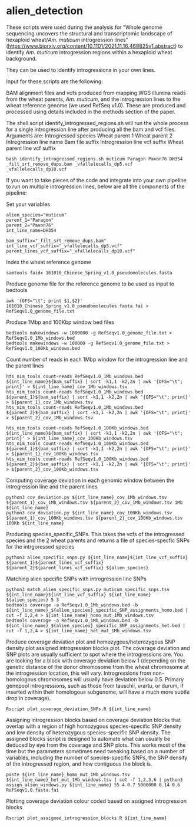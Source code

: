 # alien_detection

These scripts were used during the analysis for "Whole genome sequencing uncovers the structural and transcriptomic landscape of hexaploid wheat/_Am. muticum_ introgression lines" (https://www.biorxiv.org/content/10.1101/2021.11.16.468825v1.abstract) to identify _Am. muticum_ introgression regions within a hexaploid wheat background.

They can be used to identify introgressions in your own lines.


Input for these scripts are the following:

BAM alignment files and vcfs produced from mapping WGS illumina reads from the wheat parents, _Am. muticum_, and the introgression lines to the wheat reference genome (we used RefSeq v1.0). These are produced and processed using details included in the methods section of the paper.


The shell script identify_introgressed_regions.sh will run the whole process for a single introgression line after producing all the bam and vcf files.
Arguments are:
Introgressed species
Wheat parent 1
Wheat parent 2
Introgression line name
Bam file suffix
Introgression line vcf suffix
Wheat parent line vcf suffix
```
bash identify_introgressed_regions.sh muticum Paragon Pavon76 DH354 _filt_srt_remove_dups.bam _vfallelecalls_dp5.vcf _vfallelecalls_dp10.vcf
```

If you want to take pieces of the code and integrate into your own pipeline to run on multiple introgression lines, below are all the components of the pipeline:

Set your variables
```
alien_species="muticum"
parent_1="Paragon"
parent_2="Pavon76"
int_line_name=DH354

bam_suffix="_filt_srt_remove_dups.bam"
int_line_vcf_suffix="_vfallelecalls_dp5.vcf"
parent_lines_vcf_suffix="_vfallelecalls_dp10.vcf"
```

Index the wheat reference genome
```
samtools faidx 161010_Chinese_Spring_v1.0_pseudomolecules.fasta
```

Produce genome file for the reference genome to be used as input to bedtools
```
awk '{OFS="\t"; print $1,$2}' 161010_Chinese_Spring_v1.0_pseudomolecules.fasta.fai > RefSeqv1.0_genome_file.txt
```

Produce 1Mbp and 100Kbp window bed files
```
bedtools makewindows -w 1000000 -g RefSeqv1.0_genome_file.txt > RefSeqv1.0_1Mb_windows.bed 
bedtools makewindows -w 100000 -g RefSeqv1.0_genome_file.txt > RefSeqv1.0_100Kb_windows.bed
```

Count number of reads in each 1Mbp window for the introgression line and the parent lines
```
hts_nim_tools count-reads RefSeqv1.0_1Mb_windows.bed ${int_line_name}${bam_suffix} | sort -k1,1 -k2,2n | awk '{OFS="\t"; print}' > ${int_line_name}_cov_1Mb_windows.tsv 
hts_nim_tools count-reads RefSeqv1.0_1Mb_windows.bed ${parent_1}${bam_suffix} | sort -k1,1 -k2,2n | awk '{OFS="\t"; print}' > ${parent_1}_cov_1Mb_windows.tsv 
hts_nim_tools count-reads RefSeqv1.0_1Mb_windows.bed ${parent_2}${bam_suffix} | sort -k1,1 -k2,2n | awk '{OFS="\t"; print}' > ${parent_2}_cov_1Mb_windows.tsv

hts_nim_tools count-reads RefSeqv1.0_100Kb_windows.bed ${int_line_name}${bam_suffix} | sort -k1,1 -k2,2n | awk '{OFS="\t"; print}' > ${int_line_name}_cov_100Kb_windows.tsv 
hts_nim_tools count-reads RefSeqv1.0_100Kb_windows.bed ${parent_1}${bam_suffix} | sort -k1,1 -k2,2n | awk '{OFS="\t"; print}' > ${parent_1}_cov_100Kb_windows.tsv 
hts_nim_tools count-reads RefSeqv1.0_100Kb_windows.bed ${parent_2}${bam_suffix} | sort -k1,1 -k2,2n | awk '{OFS="\t"; print}' > ${parent_2}_cov_100Kb_windows.tsv
```

Computing coverage deviation in each genomic window between the introgression line and the parent lines
```
python3 cov_deviation.py ${int_line_name}_cov_1Mb_windows.tsv ${parent_1}_cov_1Mb_windows.tsv ${parent_2}_cov_1Mb_windows.tsv 1Mb ${int_line_name}
python3 cov_deviation.py ${int_line_name}_cov_100Kb_windows.tsv ${parent_1}_cov_100Kb_windows.tsv ${parent_2}_cov_100Kb_windows.tsv 100Kb ${int_line_name}
```

Producing species_specific_SNPs. This takes the vcfs of the introgressed species and the 2 wheat parents and returns a file of species-specfic SNPs for the intrgoressed species
```
python3 alien_specific_snps.py ${int_line_name}${int_line_vcf_suffix} ${parent_1}${parent_lines_vcf_suffix} ${parent_2}${parent_lines_vcf_suffix} ${alien_species}
```

Matching alien specific SNPs with introgression line SNPs
```
python3 match_alien_specific_snps.py muticum_specific_snps.tsv ${int_line_name}${int_line_vcf_suffix} ${int_line_name} ${alien_species} 5 3
bedtools coverage -a RefSeqv1.0_1Mb_windows.bed -b ${int_line_name}_${alien_species}_specific_SNP_assignments_homo.bed | cut -f 1,2,4 > ${int_line_name}_homo_mut_1Mb_windows.tsv 
bedtools coverage -a RefSeqv1.0_1Mb_windows.bed -b ${int_line_name}_${alien_species}_specific_SNP_assignments_het.bed | cut -f 1,2,4 > ${int_line_name}_het_mut_1Mb_windows.tsv
```

Produce coverage deviation plot and homozygous/heterozygous SNP density plot assigned introgression blocks plot. The coverage deviation and SNP plots are usually sufficient to spot where the introgressions are. You are looking for a block with coverage deviation below 1 (depending on the genetic distance of the donor chromosome from the wheat chromosome at the introgression location, this will vary. Introgressions from non-homologous chromosomes will usually have deviation below 0.5. Primary genepool introgressions, such as those from tauschii, urartu, or durum, if inserted within their homologous subgenome, will have a much more subtle drop in coverage).
```
Rscript plot_coverage_deviation_SNPs.R ${int_line_name}
```

Assigning introgression blocks based on coverage deviation blocks that overlap with a region of high homozygous species-specific SNP density and low density of heterozygous species-specific SNP density. The assigned blocks script is designed to automate what can usually be deduced by eye from the coverage and SNP plots. This works most of the time but the parameters sometimes need tweaking based on a number of variables, including the number of species-specific SNPs, the SNP density of the introgressed region, and how contiguous the block is.
```
paste ${int_line_name}_homo_mut_1Mb_windows.tsv ${int_line_name}_het_mut_1Mb_windows.tsv | cut -f 1,2,3,6 | python3 assign_alien_windows.py ${int_line_name} 55 4 0.7 5000000 0.14 0.6 RefSeqv1.0.fasta.fai
```

Plotting coverage deviation colour coded based on assigned introgression blocks
```
Rscript plot_assigned_introgression_blocks.R ${int_line_name}
```
